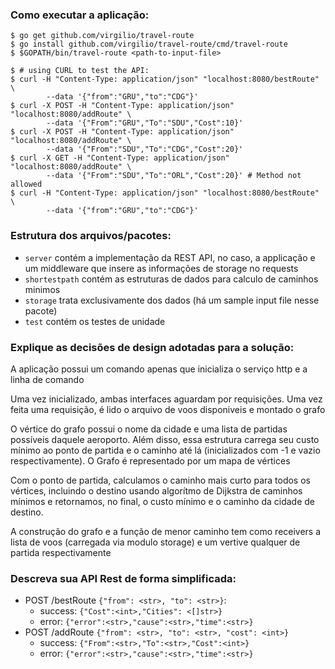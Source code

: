 ### Como executar a aplicação:

```shell
$ go get github.com/virgilio/travel-route
$ go install github.com/virgilio/travel-route/cmd/travel-route
$ $GOPATH/bin/travel-route <path-to-input-file>

$ # using CURL to test the API:
$ curl -H "Content-Type: application/json" "localhost:8080/bestRoute" \
        --data '{"from":"GRU","to":"CDG"}'
$ curl -X POST -H "Content-Type: application/json" "localhost:8080/addRoute" \
        --data '{"From":"GRU","To":"SDU","Cost":10}'
$ curl -X POST -H "Content-Type: application/json" "localhost:8080/addRoute" \
        --data '{"From":"SDU","To":"CDG","Cost":20}'
$ curl -X GET -H "Content-Type: application/json" "localhost:8080/addRoute" \
        --data '{"From":"SDU","To":"ORL","Cost":20}' # Method not allowed
$ curl -H "Content-Type: application/json" "localhost:8080/bestRoute" \
        --data '{"from":"GRU","to":"CDG"}'
```
### Estrutura dos arquivos/pacotes:

  * `server` contém a implementação da REST API, no caso, a applicação e um middleware que insere as informações de storage no requests
  * `shortestpath` contém as estruturas de dados para calculo de caminhos minimos
  * `storage` trata exclusivamente dos dados (há um sample input file nesse pacote)
  * `test` contém os testes de unidade

### Explique as decisões de design adotadas para a solução:

A aplicação possui um comando apenas que inicializa o serviço http e a linha de comando

Uma vez inicializado, ambas interfaces aguardam por requisições. Uma vez feita uma requisição, é lido o arquivo de voos disponiveis e montado o grafo

O vértice do grafo possui o nome da cidade e uma lista de partidas possíveis daquele aeroporto. Além disso, essa estrutura carrega seu custo mínimo ao ponto de partida e o caminho até lá (inicializados com -1 e vazio respectivamente). O Grafo é representado por um mapa de vértices

Com o ponto de partida, calculamos o caminho mais curto para todos os vértices, incluindo o destino usando algorítmo de Dijkstra de caminhos mínimos e retornamos, no final, o custo mínimo e o caminho da cidade de destino.

A construção do grafo e a função de menor caminho tem como receivers a lista de voos (carregada via modulo storage) e um vertive qualquer de partida respectivamente

### Descreva sua API Rest de forma simplificada:

* POST /bestRoute `{"from": <str>, "to": <str>}`:
  * success: `{"Cost":<int>,"Cities": <[]str>}`
  * error: `{"error":<str>,"cause":<str>,"time":<str>}`
* POST /addRoute `{"from": <str>, "to": <str>, "cost": <int>}`
  * success: `{"From":<str>,"To":<str>,"Cost":<int>}`
  * error: `{"error":<str>,"cause":<str>,"time":<str>}`
